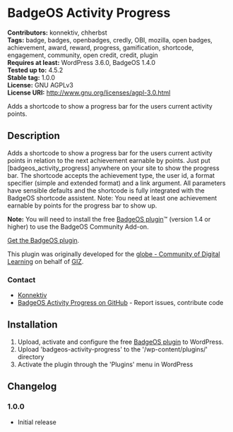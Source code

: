 
# BadgeOS Activity Progress 
**Contributors:** konnektiv, chherbst  
**Tags:** badge, badges, openbadges, credly, OBI, mozilla, open badges, achievement, award, reward, progress, gamification, shortcode, engagement, community, open credit, credit, plugin  
**Requires at least:** WordPress 3.6.0, BadgeOS 1.4.0  
**Tested up to:** 4.5.2  
**Stable tag:** 1.0.0  
**License:** GNU AGPLv3  
**License URI:** http://www.gnu.org/licenses/agpl-3.0.html  

Adds a shortcode to show a progress bar for the users current activity points.


## Description 

Adds a shortcode to show a progress bar for the users current activity points in relation to the next achievement earnable by points. Just put [badgeos_activity_progress] anywhere on your site to show the progress bar. The shortcode accepts the achievement type, the user id, a format specifier (simple and extended format) and a link argument. All parameters have sensible defaults and the shortcode is fully integrated with the BadgeOS shortcode assistent. Note: You need at least one achievement earnable by points for the progress bar to show up.

**Note:** You will need to install the free [BadgeOS plugin](http://wordpress.org/extend/plugins/badgeos/ "BadgeOS")&trade; (version 1.4 or higher) to use the BadgeOS Community Add-on.

[Get the BadgeOS plugin](http://wordpress.org/extend/plugins/badgeos/ "BadgeOS").

This plugin was originally developed for the [globe - Community of Digital Learning](https://quality4digitallearning.org/) on behalf of [GIZ](https://www.giz.de/).


### Contact 

* [Konnektiv](http://konnektiv.de/)
* [BadgeOS Activity Progress on GitHub](https://github.com/konnektiv/badgeos-activity-progress) - Report issues, contribute code


## Installation 

1. Upload, activate and configure the free [BadgeOS plugin](http://wordpress.org/extend/plugins/badgeos/ "BadgeOS") to WordPress.
3. Upload 'badgeos-activity-progress' to the '/wp-content/plugins/' directory
4. Activate the plugin through the 'Plugins' menu in WordPress


## Changelog 


### 1.0.0 
* Initial release
